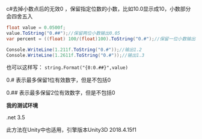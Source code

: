 c#去掉小数点后的无效0 ，保留指定位数的小数，比如10.0显示成10，小数部分会四舍五入


```c#
float value = 0.0500f;
value.ToString("0.##");//保留两位小数输出0.05
var percent = ((float) 100/(float)100).ToString("0.#");//保留一位小数输出1

Console.WriteLine(1.211f.ToString("0.#"));//输出1.2
Console.WriteLine(1.2611f.ToString("0.#"));//输出1.3
```

也可以这样写： `string.Format("{0:0.##}",value)`

0.# 表示最多保留1位有效数字，但是不包括0

0.## 表示最多保留2位有效数字，但是不包括0

**我的测试环境**

.net 3.5 

此方法在Unity中也适用，引擎版本Unity3D 2018.4.15f1